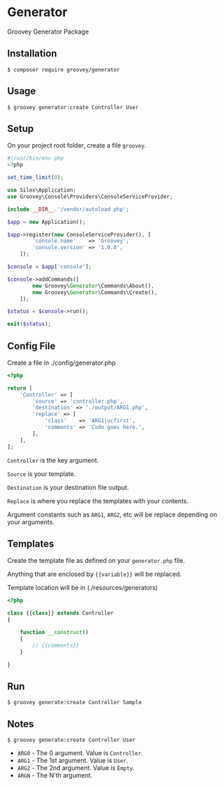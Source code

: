 # Generator

Groovey Generator Package

## Installation

    $ composer require groovey/generator

## Usage

    $ groovey generator:create Controller User

## Setup

On your project root folder, create a file `groovey`.

```php
#!/usr/bin/env php
<?php

set_time_limit(0);

use Silex\Application;
use Groovey\Console\Providers\ConsoleServiceProvider;

include __DIR__.'/vendor/autoload.php';

$app = new Application();

$app->register(new ConsoleServiceProvider(), [
        'console.name'    => 'Groovey',
        'console.version' => '1.0.0',
    ]);

$console = $app['console'];

$console->addCommands([
        new Groovey\Generator\Commands\About(),
        new Groovey\Generator\Commands\Create(),
    ]);

$status = $console->run();

exit($status);
```

## Config File

Create a file in ./config/generator.php

```php
<?php

return [
    'Controller' => [
        'source' => 'controller.php',
        'destination' => './output/ARG1.php',
        'replace' => [
            'class'    => 'ARG1|ucfirst',
            'comments' => 'Code goes here.',
        ],
    ],
];

```

`Controller` is the key argument.

`Source` is your template.

`Destination` is your destination file output.

`Replace` is where you replace the templates with your contents.

Argument constants such as `ARG1`, `ARG2`, etc will be replace depending on your arguments.

## Templates

Create the template file as defined on your `generator.php` file.

Anything that are enclosed by `{{variable}}` will be replaced.

Template location will be in (./resources/generators)

```php
<?php

class {{class}} extends Controller
{

    function __construct()
    {
        // {{comments}}
    }

}
```
## Run

    $ groovey generate:create Controller Sample


## Notes

    $ groovey generate:create Controller User

* `ARG0` - The 0 argument. Value is `Controller`.
* `ARG1` - The 1st argument. Value is `User`.
* `ARG2` - The 2nd argument. Value is `Empty`.
* `ARGN` - The N'th argument.